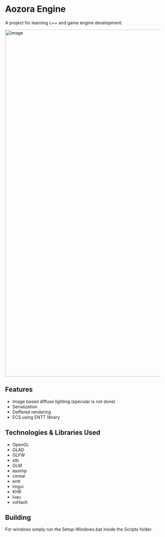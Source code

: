 
# Aozora Engine

A project for learning c++ and game engine development.

<img width="1924" height="1127" alt="image" src="https://github.com/user-attachments/assets/1fe65847-a6a0-403a-8299-dddc2db92a65" />

## Features

* Image based diffuse lighting (specular is not done)
* Serialization
* Deffered rendering
* ECS using ENTT library



## Technologies & Libraries Used

* OpenGL
* GLAD
* GLFW
* stb
* GLM
* assimp
* cereal
* entt
* imgui
* KHR
* luau
* xxHash


## Building

For windows simply run the Setup-Windows.bat inside the Scripts folder.

